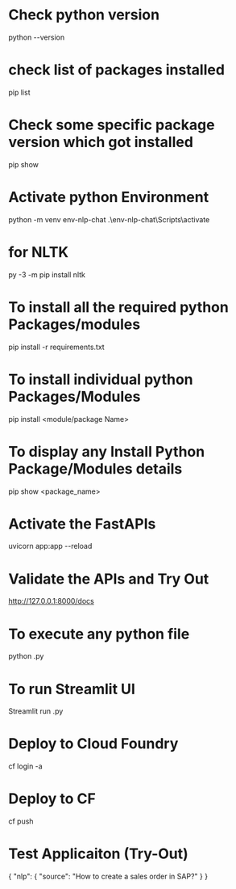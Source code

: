 <!-- -- cd .\PRJ3\ -->
<!-- .\env3\Scripts\activate
pip install -r requirements.txt
python .\app_langserve_api.py  -->

# Check python version
python --version

# check list of packages installed
pip list

# Check some specific package version which got installed
pip show <package-name>

# Activate python Environment
python -m venv env-nlp-chat
.\env-nlp-chat\Scripts\activate


# for NLTK
py -3 -m pip install nltk


# To install all the required python Packages/modules
pip install -r requirements.txt

# To install individual python Packages/Modules
pip install <module/package Name>

# To display any Install Python Package/Modules details
pip show <package_name>

# Activate the FastAPIs
uvicorn app:app --reload

# Validate the APIs and Try Out
http://127.0.0.1:8000/docs

# To execute any python file
python <fileName>.py

# To run Streamlit UI
Streamlit run <fileName>.py


# Deploy to Cloud Foundry
cf login -a <Your Subaccount API URL>


# Deploy to CF
cf push


# Test Applicaiton (Try-Out)
{
  "nlp": {
    "source": "How to create a sales order in SAP?"
  }
}

<!-- git init
git add README.md
git commit -m "first commit"
git branch -M main
git remote add origin https://github.com/kaustavbtp/LC2-Basic-Chatbot-DomainSpecific-Instruction
git push -u origin main -->
